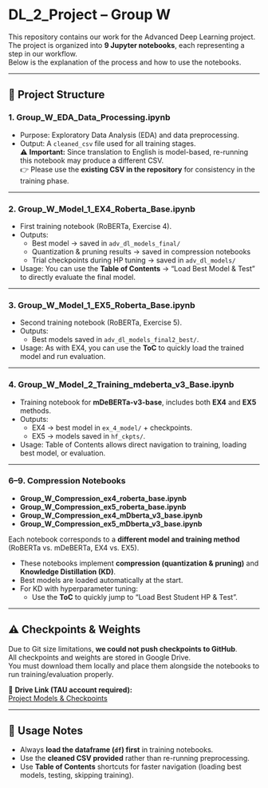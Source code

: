 # DL_2_Project – Group W

This repository contains our work for the Advanced Deep Learning project.  
The project is organized into **9 Jupyter notebooks**, each representing a step in our workflow.  
Below is the explanation of the process and how to use the notebooks.

---

## 📂 Project Structure

### 1. **Group_W_EDA_Data_Processing.ipynb**
- Purpose: Exploratory Data Analysis (EDA) and data preprocessing.  
- Output: A `cleaned_csv` file used for all training stages.  
⚠️ **Important:** Since translation to English is model-based, re-running this notebook may produce a different CSV.  
👉 Please use the **existing CSV in the repository** for consistency in the training phase.

---

### 2. **Group_W_Model_1_EX4_Roberta_Base.ipynb**
- First training notebook (RoBERTa, Exercise 4).  
- Outputs:
  - Best model → saved in `adv_dl_models_final/`  
  - Quantization & pruning results → saved in compression notebooks  
  - Trial checkpoints during HP tuning → saved in `adv_dl_models/`  
- Usage: You can use the **Table of Contents** → “Load Best Model & Test” to directly evaluate the final model.

---

### 3. **Group_W_Model_1_EX5_Roberta_Base.ipynb**
- Second training notebook (RoBERTa, Exercise 5).  
- Outputs:
  - Best models saved in `adv_dl_models_final2_best/`.  
- Usage: As with EX4, you can use the **ToC** to quickly load the trained model and run evaluation.

---

### 4. **Group_W_Model_2_Training_mdeberta_v3_Base.ipynb**
- Training notebook for **mDeBERTa-v3-base**, includes both **EX4** and **EX5** methods.  
- Outputs:
  - EX4 → best model in `ex_4_model/` + checkpoints.  
  - EX5 → models saved in `hf_ckpts/`.  
- Usage: Table of Contents allows direct navigation to training, loading best model, or evaluation.

---

### 6–9. **Compression Notebooks**
- **Group_W_Compression_ex4_roberta_base.ipynb**  
- **Group_W_Compression_ex5_roberta_base.ipynb**  
- **Group_W_Compression_ex4_mDberta_v3_base.ipynb**  
- **Group_W_Compression_ex5_mDberta_v3_base.ipynb**

Each notebook corresponds to a **different model and training method** (RoBERTa vs. mDeBERTa, EX4 vs. EX5).  

- These notebooks implement **compression (quantization & pruning)** and **Knowledge Distillation (KD)**.  
- Best models are loaded automatically at the start.  
- For KD with hyperparameter tuning:  
  - Use the **ToC** to quickly jump to “Load Best Student HP & Test”.

---

## ⚠️ Checkpoints & Weights

Due to Git size limitations, **we could not push checkpoints to GitHub**.  
All checkpoints and weights are stored in Google Drive.  
You must download them locally and place them alongside the notebooks to run training/evaluation properly.  

🔗 **Drive Link (TAU account required):**  
[Project Models & Checkpoints](https://drive.google.com/drive/folders/1cPD83Tt7OirelryPsy51WytqkCrPuX24?usp=sharing)

---

## 🔑 Usage Notes
- Always **load the dataframe (`df`) first** in training notebooks.  
- Use the **cleaned CSV provided** rather than re-running preprocessing.  
- Use **Table of Contents** shortcuts for faster navigation (loading best models, testing, skipping training).  
